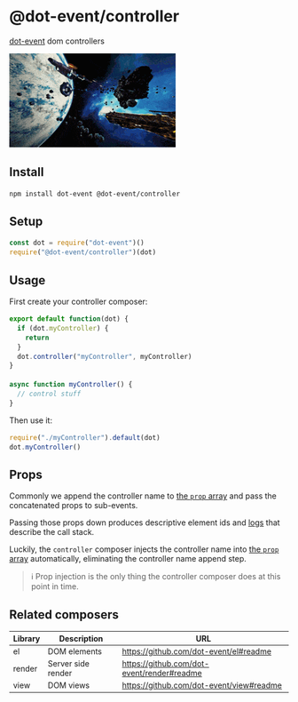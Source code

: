 # @dot-event/controller

[dot-event](https://github.com/dot-event/dot-event2#readme) dom controllers

![controller](controller.gif)

## Install

```bash
npm install dot-event @dot-event/controller
```

## Setup

```js
const dot = require("dot-event")()
require("@dot-event/controller")(dot)
```

## Usage

First create your controller composer:

```js
export default function(dot) {
  if (dot.myController) {
    return
  }
  dot.controller("myController", myController)
}

async function myController() {
  // control stuff
}
```

Then use it:

```js
require("./myController").default(dot)
dot.myController()
```

## Props

Commonly we append the controller name to [the `prop` array](https://github.com/dot-event/dot-event2#props) and pass the concatenated props to sub-events.

Passing those props down produces descriptive element ids and [logs](https://github.com/dot-event/log2) that describe the call stack.

Luckily, the `controller` composer injects the controller name into [the `prop` array](https://github.com/dot-event/dot-event2#props) automatically, eliminating the controller name append step.

> ℹ️ Prop injection is the only thing the controller composer does at this point in time.

## Related composers

| Library | Description        | URL                                        |
| ------- | ------------------ | ------------------------------------------ |
| el      | DOM elements       | https://github.com/dot-event/el#readme     |
| render  | Server side render | https://github.com/dot-event/render#readme |
| view    | DOM views          | https://github.com/dot-event/view#readme   |

